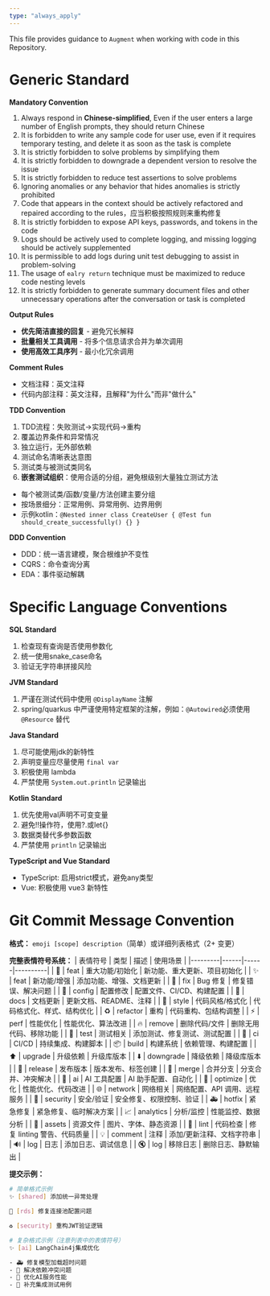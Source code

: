 ```yaml
---
type: "always_apply"
---
```


This file provides guidance to `Augment` when working with code in this Repository.

# Generic Standard

**Mandatory Convention**

1. Always respond in **Chinese-simplified**, Even if the user enters a large number of English prompts, they should return Chinese
2. It is forbidden to write any sample code for user use, even if it requires temporary testing, and delete it as soon as the task is complete
3. It is strictly forbidden to solve problems by simplifying them
4. It is strictly forbidden to downgrade a dependent version to resolve the issue
5. It is strictly forbidden to reduce test assertions to solve problems
6. Ignoring anomalies or any behavior that hides anomalies is strictly prohibited
7. Code that appears in the context should be actively refactored and repaired according to the rules，应当积极按照规则来重构修复
8. It is strictly forbidden to expose API keys, passwords, and tokens in the code
9. Logs should be actively used to complete logging, and missing logging should be actively supplemented
10. It is permissible to add logs during unit test debugging to assist in problem-solving
11. The usage of `ealry return` technique must be maximized to reduce code nesting levels
12. It is strictly forbidden to generate summary document files and other unnecessary operations after the conversation or task is completed

**Output Rules**

- **优先简洁直接的回复** - 避免冗长解释
- **批量相关工具调用** - 将多个信息请求合并为单次调用
- **使用高效工具序列** - 最小化冗余调用

**Comment Rules**

- 文档注释：英文注释
- 代码内部注释：英文注释，且解释"为什么"而非"做什么"

**TDD Convention**

1. TDD流程：失败测试→实现代码→重构
2. 覆盖边界条件和异常情况
3. 独立运行，无外部依赖
4. 测试命名清晰表达意图
5. 测试类与被测试类同名
6. **嵌套测试组织**：使用合适的分组，避免根级别大量独立测试方法

- 每个被测试类/函数/变量/方法创建主要分组
- 按场景细分：正常用例、异常用例、边界用例
- 示例kotlin：`@Nested inner class CreateUser { @Test fun should_create_successfully() {} }`

**DDD Convention**

- DDD：统一语言建模，聚合根维护不变性
- CQRS：命令查询分离
- EDA：事件驱动解耦

# Specific Language Conventions

**SQL Standard**

1. 检查现有查询是否使用参数化
2. 统一使用snake_case命名
3. 验证无字符串拼接风险

**JVM Standard**

1. 严谨在测试代码中使用 `@DisplayName` 注解
2. spring/quarkus 中严谨使用特定框架的注解，例如：`@Autowired`必须使用 `@Resource` 替代

**Java Standard**

1. 尽可能使用jdk的新特性
2. 声明变量应尽量使用 `final var`
3. 积极使用 lambda
4. 严禁使用 `System.out.println` 记录输出

**Kotlin Standard**

1. 优先使用val声明不可变变量
2. 避免!!操作符，使用?.或let{}
3. 数据类替代多参数函数
4. 严禁使用 `println` 记录输出

**TypeScript and Vue Standard**

- TypeScript: 启用strict模式，避免any类型
- Vue: 积极使用 vue3 新特性

# Git Commit Message Convention

**格式：** `emoji [scope] description`（简单）或详细列表格式（2+ 变更）

**完整表情符号系统：**
| 表情符号 | 类型 | 描述 | 使用场景 |
|---------|------|------|----------|
| 🎉 | feat | 重大功能/初始化 | 新功能、重大更新、项目初始化 |
| ✨ | feat | 新功能/增强 | 添加功能、增强、文档更新 |
| 🐛 | fix | Bug 修复 | 修复错误、解决问题 |
| 🔧 | config | 配置修改 | 配置文件、CI/CD、构建配置 |
| 📝 | docs | 文档更新 | 更新文档、README、注释 |
| 🎨 | style | 代码风格/格式化 | 代码格式化、样式、结构优化 |
| ♻️ | refactor | 重构 | 代码重构、包结构调整 |
| ⚡ | perf | 性能优化 | 性能优化、算法改进 |
| 🔥 | remove | 删除代码/文件 | 删除无用代码、移除功能 |
| 🧪 | test | 测试相关 | 添加测试、修复测试、测试配置 |
| 👷 | ci | CI/CD | 持续集成、构建脚本 |
| 📦 | build | 构建系统 | 依赖管理、构建配置 |
| ⬆️ | upgrade | 升级依赖 | 升级库版本 |
| ⬇️ | downgrade | 降级依赖 | 降级库版本 |
| 🚀 | release | 发布版本 | 版本发布、标签创建 |
| 🔀 | merge | 合并分支 | 分支合并、冲突解决 |
| 🤖 | ai | AI 工具配置 | AI 助手配置、自动化 |
| 💄 | optimize | 优化 | 性能优化、代码改进 |
| 🌐 | network | 网络相关 | 网络配置、API 调用、远程服务 |
| 🔐 | security | 安全/验证 | 安全修复、权限控制、验证 |
| 🚑 | hotfix | 紧急修复 | 紧急修复、临时解决方案 |
| 📈 | analytics | 分析/监控 | 性能监控、数据分析 |
| 🍱 | assets | 资源文件 | 图片、字体、静态资源 |
| 🚨 | lint | 代码检查 | 修复 linting 警告、代码质量 |
| 💡 | comment | 注释 | 添加/更新注释、文档字符串 |
| 🔊 | log | 日志 | 添加日志、调试信息 |
| 🔇 | log | 移除日志 | 删除日志、静默输出 |

**提交示例：**
```bash
# 简单格式示例
✨ [shared] 添加统一异常处理

🐛 [rds] 修复连接池配置问题

♻️ [security] 重构JWT验证逻辑

# 复杂格式示例（注意列表中的表情符号）
✨ [ai] LangChain4j集成优化

- 🚑 修复模型加载超时问题
- 🐛 解决依赖冲突问题  
- 💄 优化AI服务性能
- 🧪 补充集成测试用例
```
